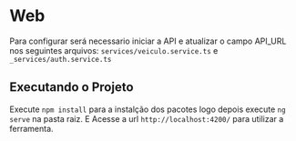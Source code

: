 # Web

Para configurar será necessario iniciar a API e atualizar o campo API_URL nos seguintes arquivos:
    `services/veiculo.service.ts` e `_services/auth.service.ts`
## Executando o Projeto

Execute `npm install` para a instalção dos pacotes logo depois execute `ng serve` na pasta raiz. E Acesse a url `http://localhost:4200/` para utilizar a ferramenta. 
